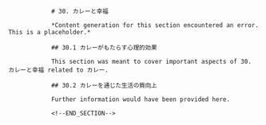 
                # 30. カレーと幸福
                
                *Content generation for this section encountered an error. This is a placeholder.*
                
                ## 30.1 カレーがもたらす心理的効果
                
                This section was meant to cover important aspects of 30. カレーと幸福 related to カレー.
                
                ## 30.2 カレーを通じた生活の質向上
                
                Further information would have been provided here.
                
                <!--END_SECTION-->
                